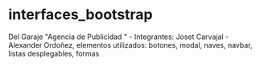 # interfaces_bootstrap
Del Garaje "Agencia de Publicidad " - Integrantes: Joset Carvajal - Alexander Ordoñez, elementos utilizados: botones, modal, naves, navbar, listas desplegables, formas
